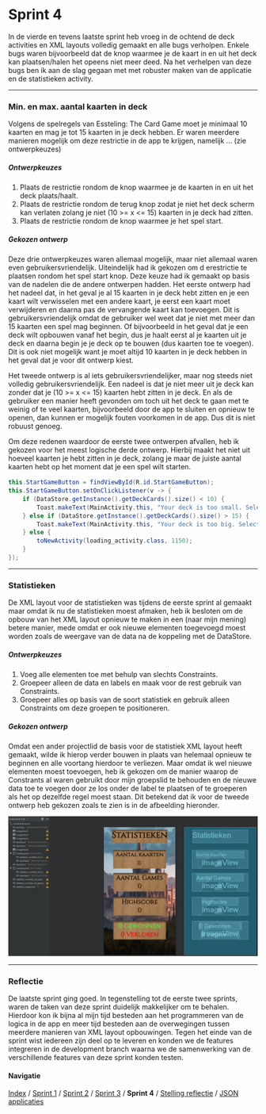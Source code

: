 # Sprint 4
In de vierde en tevens laatste sprint heb vroeg in de ochtend de deck activities en XML layouts volledig gemaakt en
alle bugs verholpen. Enkele bugs waren bijvoorbeeld dat de knop waarmee je de kaart in en uit het deck kan
plaatsen/halen het opeens niet meer deed. Na het verhelpen van deze bugs ben ik aan de slag gegaan met met robuster
maken van de applicatie en de statistieken activity.

---

### Min. en max. aantal kaarten in deck
Volgens de spelregels van Essteling: The Card Game moet je minimaal 10 kaarten en mag je tot 15 kaarten in je deck
hebben. Er waren meerdere manieren mogelijk om deze restrictie in de app te krijgen, namelijk ... (zie ontwerpkeuzes)

##### Ontwerpkeuzes
1. Plaats de restrictie rondom de knop waarmee je de kaarten in en uit het deck plaats/haalt.
2. Plaats de restrictie rondom de terug knop zodat je niet het deck scherm kan verlaten zolang je niet (10 >= x <= 15)
kaarten in je deck had zitten.
3. Plaats de restrictie rondom de knop waarmee je het spel start.

##### Gekozen ontwerp
Deze drie ontwerpkeuzes waren allemaal mogelijk, maar niet allemaal waren even gebruikersvriendelijk. Uiteindelijk had
ik gekozen om d erestrictie te plaatsen rondom het spel start knop. Deze keuze had ik gemaakt op basis van de nadelen
die de andere ontwerpen hadden. Het eerste ontwerp had het nadeel dat, in het geval je al 15 kaarten in je deck hebt
zitten en je een kaart wilt verwisselen met een andere kaart, je eerst een kaart moet verwijderen en daarna pas de
vervangende kaart kan toevoegen. Dit is gebruikersvriendelijk omdat de gebruiker wel weet dat je niet met meer dan 15
kaarten een spel mag beginnen. Of bijvoorbeeld in het geval dat je een deck wilt opbouwen vanaf het begin, dus je
haalt eerst al je kaarten uit je deck en daarna begin je je deck op te bouwen (dus kaarten toe te voegen). Dit is ook
niet mogelijk want je moet altijd 10 kaarten in je deck hebben in het geval dat je voor dit ontwerp kiest.

Het tweede ontwerp is al iets gebruikersvriendelijker, maar nog steeds niet volledig gebruikersvriendelijk. Een nadeel
is dat je niet meer uit je deck kan zonder dat je (10 >= x <= 15) kaarten hebt zitten in je deck. En als de gebruiker
een manier heeft gevonden om toch uit het deck te gaan met te weinig of te veel kaarten, bijvoorbeeld door de app te
sluiten en opnieuw te openen, dan kunnen er mogelijk fouten voorkomen in de app. Dus dit is niet robuust genoeg.

Om deze redenen waardoor de eerste twee ontwerpen afvallen, heb ik gekozen voor het meest logische derde ontwerp.
Hierbij maakt het niet uit hoeveel kaarten je hebt zitten in je deck, zolang je maar de juiste aantal kaarten hebt op
het moment dat je een spel wilt starten.

```java
this.StartGameButton = findViewById(R.id.StartGameButton);
this.StartGameButton.setOnClickListener(v -> {
    if (DataStore.getInstance().getDeckCards().size() < 10) {
        Toast.makeText(MainActivity.this, "Your deck is too small. Select at least 10 cards.", Toast.LENGTH_SHORT).show();
    } else if (DataStore.getInstance().getDeckCards().size() > 15) {
        Toast.makeText(MainActivity.this, "Your deck is too big. Select at most 15 cards.", Toast.LENGTH_SHORT).show();
    } else {
        toNewActivity(loading_activity.class, 1150);
    }
});
```

---

### Statistieken
De XML layout voor de statistieken was tijdens de eerste sprint al gemaakt maar omdat ik nu de statistieken moest
afmaken, heb ik besloten om de opbouw van het XML layout opnieuw te maken in een (naar mijn mening) betere manier,
mede omdat er ook nieuwe elementen toegevoegd moest worden zoals de weergave van de data na de koppeling met de
DataStore.

##### Ontwerpkeuzes
1. Voeg alle elementen toe met behulp van slechts Constraints.
2. Groepeer alleen de data en labels en maak voor de rest gebruik van Constraints.
3. Groepeer alles op basis van de soort statistiek en gebruik alleen Constraints om deze groepen te positioneren.

##### Gekozen ontwerp
Omdat een ander projectlid de basis voor de statistiek XML layout heeft gemaakt, wilde ik hierop verder bouwen in
plaats van helemaal opnieuw te beginnen en alle voortang hierdoor te verliezen. Maar omdat ik wel nieuwe elementen
moest toevoegen, heb ik gekozen om de manier waarop de Constrants al waren gebruikt door mijn groepslid te behouden
en de nieuwe data toe te voegen door ze los onder de label te plaatsen of te groeperen als het op dezelfde regel moest
staan. Dit betekend dat ik voor de tweede ontwerp heb gekozen zoals te zien is in de afbeelding hieronder.

![Statistieken XML layout](../images/statistics-xml-layout.png)

---

### Reflectie
De laatste sprint ging goed. In tegenstelling tot de eerste twee sprints, waren de taken van deze sprint duidelijk
makkelijker om te behalen. Hierdoor kon ik bijna al mijn tijd besteden aan het programmeren van de logica in de app
en meer tijd besteden aan de overwegingen tussen meerdere manieren van XML layout opbouwingen. Tegen het einde van de
sprint wist iedereen zijn deel op te leveren en konden we de features integreren in de development branch waarna we
de samenwerking van de verschillende features van deze sprint konden testen.

#### Navigatie
[Index](../readme.md) / [Sprint 1](../week6/sprint1.md) / [Sprint 2](../week6/sprint2.md) / [Sprint 3](sprint3.md)
/ **Sprint 4** / [Stelling reflectie](../overig/stelling-reflectie.md) / [JSON applicaties](../overig/json-applicaties.md)